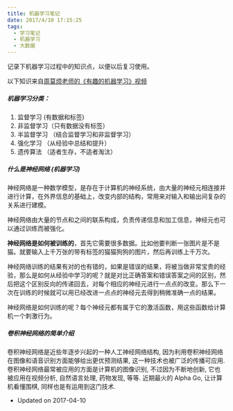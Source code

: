 ```yaml
---
title: 机器学习笔记
date: 2017/4/10 17:15:25
tags:
  - 学习笔记
  - 机器学习
  - 大数据
---
```

记录下机器学习过程中的知识点，以便以后复习使用。

以下知识来自[周莫烦老师的《有趣的机器学习》视频](https://www.youtube.com/playlist?list=PLXO45tsB95cIFm8Y8vMkNNPPXAtYXwKin)


##### 机器学习分类：
1. 监督学习 (有数据和标签)
2. 非监督学习（只有数据没有标签）
3. 半监督学习 （结合监督学习和非监督学习）
4. 强化学习 （从经验中总结和提升）
5. 遗传算法 （适者生存，不适者淘汰）

##### 什么是神经网络 (机器学习)
<!--more-->
神经网络是一种数学模型，是存在于计算机的神经系统，由大量的神经元相连接并进行计算，在外界信息的基础上，改变内部的结构，常用来对输入和输出间复杂的关系进行建模。

神经网络由大量的节点和之间的联系构成，负责传递信息和加工信息，神经元也可以通过训练而被强化。

**神经网络是如何被训练的**，首先它需要很多数据。比如他要判断一张图片是不是猫。就要输入上千万张的带有标签的猫猫狗狗的图片，然后再训练上千万次。

神经网络训练的结果有对的也有错的，如果是错误的结果，将被当做非常宝贵的经验，那么是如何从经验中学习的呢？就是对比正确答案和错误答案之间的区别，然后把这个区别反向的传递回去，对每个相应的神经元进行一点点的改变。那么下一次在训练的时候就可以用已经改进一点点的神经元去得到稍微准确一点的结果。

神经网络是如何训练的呢？每个神经元都有属于它的激活函数，用这些函数给计算机一个刺激行为。

##### 卷积神经网络的简单介绍
卷积神经网络是近些年逐步兴起的一种人工神经网络结构, 因为利用卷积神经网络在图像和语音识别方面能够给出更优预测结果, 这一种技术也被广泛的传播可应用. 卷积神经网络最常被应用的方面是计算机的图像识别, 不过因为不断地创新, 它也被应用在视频分析, 自然语言处理, 药物发现, 等等. 近期最火的 Alpha Go, 让计算机看懂围棋, 同样也是有运用到这门技术.
* Updated on 2017-04-10
